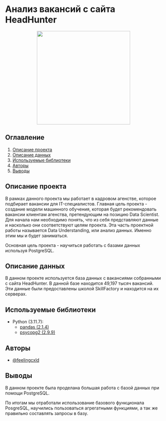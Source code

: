 # Анализ вакансий с сайта HeadHunter

<center><img src='https://upload.wikimedia.org/wikipedia/commons/7/79/HeadHunter_logo.png', width=300></center>

## Оглавление
1. [Описание проекта](#описание-проекта)
2. [Описание данных](#описание-данных)
3. [Используемые библиотеки](#используемые-библиотеки)
4. [Авторы](#авторы)
5. [Выводы](#выводы)

## Описание проекта

В рамках данного проекта мы работает в кадровом агенстве, которое подбирает вакансии для IT-специалистов. Главная цель проекта - создание модели машинного обучения, которая будет рекомендовать вакансии клиентам агенства, претендующим на позицию Data Scientist. Для начала нам необходимо понять, что из себя представляют данные и насколько они соответствуют целям проекта. Эта часть проектной работы называется Data Understanding, или анализ данных. Именно этим мы и будет заниматься.

Основная цель проекта - научиться работать с базами данных используя PostgreSQL.

## Описание данных

В данном проекте используется база данных с вакансиями собранными с сайта HeadHunter. В данной базе находится 49,197 тысяч вакансий. Эти данные были предоставлены школой SkillFactory и находится на их серверах.

## Используемые библиотеки

* Python (3.11.7):
    * [pandas (2.1.4)](https://pandas.pydata.org)
    * [psycopg2 (2.9.9)](https://www.psycopg.org/)

## Авторы

* [@feelingcxld](https://t.me/feelingcxld)

## Выводы

В данном проекте была проделана большая работа с базой данных при помощи PostgreSQL.

По итогам мы отработали использование базового функционала PosgreSQL, научились пользоваться агрегатными функциями, а так же правильно составлять запросы в базу. 